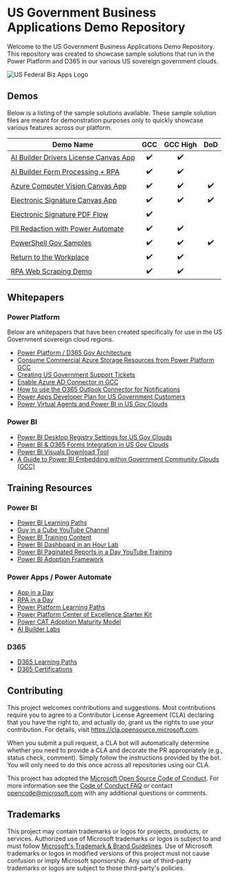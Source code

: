 # US Government Business Applications Demo Repository

Welcome to the US Government Business Applications Demo Repository.  This repository was created to showcase sample solutions that run in the Power Platform and D365 in our various US sovereign government clouds. 

![US Federal Biz Apps Logo](https://repository-images.githubusercontent.com/377017613/29d05bf9-5261-4de1-8faf-f6b131203350)

## Demos

Below is a listing of the sample solutions available.  These sample solution files are meant for demonstration purposes only to quickly showcase various features across our platform.  

| Demo Name | GCC | GCC High | DoD |
| --------- | :---: | :----: | :---: |
| [AI Builder Drivers License Canvas App](demos/ai-builder-drivers-license/README.md) | :heavy_check_mark: | :heavy_check_mark: | |
| [AI Builder Form Processing + RPA](demos/ai-builder-form-processing-rpa/README.md) | :heavy_check_mark: | :heavy_check_mark: | |
| [Azure Computer Vision Canvas App](demos/azure-computer-vision/README.md) | :heavy_check_mark: | :heavy_check_mark: | :heavy_check_mark: |
| [Electronic Signature Canvas App](demos/electronic-signatures/README.md) | :heavy_check_mark: | :heavy_check_mark: | :heavy_check_mark: |
| [Electronic Signature PDF Flow](demos/pdf-electronic-signatures/README.md) | :heavy_check_mark: |  |  |
| [PII Redaction with Power Automate](demos/pii-redaction/README.md) | :heavy_check_mark: | :heavy_check_mark: |  |
| [PowerShell Gov Samples](demos/powershell-gov-samples/README.md) | :heavy_check_mark: | :heavy_check_mark: | :heavy_check_mark: |
| [Return to the Workplace](demos/return-to-work/README.md) | :heavy_check_mark: | :heavy_check_mark: | |
| [RPA Web Scraping Demo](demos/rpa-amazon-scraper/README.md) | :heavy_check_mark: | :heavy_check_mark: | |

## Whitepapers

### Power Platform

Below are whitepapers that have been created specifically for use in the US Government sovereign cloud regions.

* [Power Platform / D365 Gov Architecture](whitepapers/power-plat-d365-architecture/README.md)
* [Consume Commercial Azure Storage Resources from Power Platform GCC](https://github.com/microsoft/Federal-Business-Applications/wiki/PowerApps-Connecting-from-GCC-to-any-Endpoint-including-Commercial-Azure)
* [Creating US Government Support Tickets](whitepapers/power-platform-support/README.md)
* [Enable Azure AD Connector in GCC](whitepapers/azure-ad-gcc/README.md)
* [How to use the O365 Outlook Connector for Notifications](whitepapers/o365-outlook-connector/How%20to%20use%20the%20O365%20Outlook%20Connector%20for%20Notifications.pdf)
* [Power Apps Developer Plan for US Government Customers](whitepapers/power-apps-dev-plan/README.md)
* [Power Virtual Agents and Power BI in US Gov Clouds](whitepapers/pva-powerbi-gov/Power_BI_PVA_Gov_Clouds.pdf)

### Power BI

* [Power BI Desktop Registry Settings for US Gov Clouds](whitepapers/power-bi-registry-settings/README.md)
* [Power BI & O365 Forms Integration in US Gov Clouds](whitepapers/power-bi-o365-forms/README.md)
* [Power BI Visuals Download Tool](whitepapers/power-bi-visuals-download/README.md)
* [A Guide to Power BI Embedding within Government Community Clouds (GCC)](whitepapers/power-bi-embedding-gcc/README.md)

## Training Resources

### Power BI

* [Power BI Learning Paths](https://docs.microsoft.com/en-us/power-bi/guided-learning/)
* [Guy in a Cube YouTube Channel](https://www.youtube.com/channel/UCFp1vaKzpfvoGai0vE5VJ0w)
* [Power BI Training Content](https://aka.ms/PBITraining)
* [Power BI Dashboard in an Hour Lab](https://aka.ms/pbi-diah)
* [Power BI Paginated Reports in a Day YouTube Training](https://www.youtube.com/playlist?list=PL1N57mwBHtN1icIhpjQOaRL8r9G-wytpT)
* [Power BI Adoption Framework](https://www.youtube.com/playlist?list=PL1N57mwBHtN0UZbEgLHtA1yxqPlae3B90)

### Power Apps / Power Automate

* [App in a Day](https://aka.ms/aiad)
* [RPA in a Day](https://aka.ms/rpainaday)
* [Power Platform Learning Paths](https://docs.microsoft.com/en-us/learn/powerplatform/)
* [Power Platform Center of Excellence Starter Kit](https://docs.microsoft.com/en-us/power-platform/guidance/coe/starter-kit)
* [Power CAT Adoption Maturity Model](https://powerapps.microsoft.com/en-us/blog/power-cat-adoption-maturity-model-repeatable-patterns-for-successful-power-platform-adoption/)
* [AI Builder Labs](https://docs.microsoft.com/en-us/ai-builder/learn-ai-builder)

### D365

* [D365 Learning Paths](https://docs.microsoft.com/en-us/learn/dynamics365/)
* [D365 Certifications](https://docs.microsoft.com/en-us/learn/certifications/browse/?technology=Microsoft%20Dynamics%20365&products=dynamics-365)

## Contributing

This project welcomes contributions and suggestions.  Most contributions require you to agree to a
Contributor License Agreement (CLA) declaring that you have the right to, and actually do, grant us
the rights to use your contribution. For details, visit https://cla.opensource.microsoft.com.

When you submit a pull request, a CLA bot will automatically determine whether you need to provide
a CLA and decorate the PR appropriately (e.g., status check, comment). Simply follow the instructions
provided by the bot. You will only need to do this once across all repositories using our CLA.

This project has adopted the [Microsoft Open Source Code of Conduct](https://opensource.microsoft.com/codeofconduct/).
For more information see the [Code of Conduct FAQ](https://opensource.microsoft.com/codeofconduct/faq/) or
contact [opencode@microsoft.com](mailto:opencode@microsoft.com) with any additional questions or comments.

## Trademarks

This project may contain trademarks or logos for projects, products, or services. Authorized use of Microsoft 
trademarks or logos is subject to and must follow 
[Microsoft's Trademark & Brand Guidelines](https://www.microsoft.com/en-us/legal/intellectualproperty/trademarks/usage/general).
Use of Microsoft trademarks or logos in modified versions of this project must not cause confusion or imply Microsoft sponsorship.
Any use of third-party trademarks or logos are subject to those third-party's policies.
